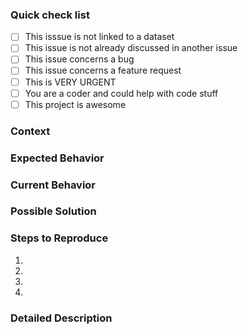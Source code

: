 
<!--- 
This a template to report bugs and features request.
Please :
- Read the instructions like this one,
- Remove irrelevent instructions block,
- Try to keep it short,
- Click on "Preview" to see the result.
--->

### Quick check list
<!-- write a x inside the box -->
- [ ] This isssue is not linked to a dataset
- [ ] This issue is not already discussed in another issue
- [ ] This issue concerns a bug
- [ ] This issue concerns a feature request
- [ ] This is VERY URGENT
- [ ] You are a coder and could help with code stuff
- [ ] This project is awesome

### Context
<!--- How has this issue affected you? What are you trying to accomplish? -->
<!--- Providing context helps us come up with a solution that is most useful in the real world -->

### Expected Behavior
<!--- Tell us what should happen -->

### Current Behavior
<!--- Tell us what happens instead of the expected behavior -->

### Possible Solution
<!--- Not obligatory, but suggest a fix/reason for the bug -->

### Steps to Reproduce
<!--- Provide the steps to reproduce this issue. -->
1.
2.
3.
4.

### Detailed Description
<!--- Provide a detailed description of the change or addition you are proposing -->




